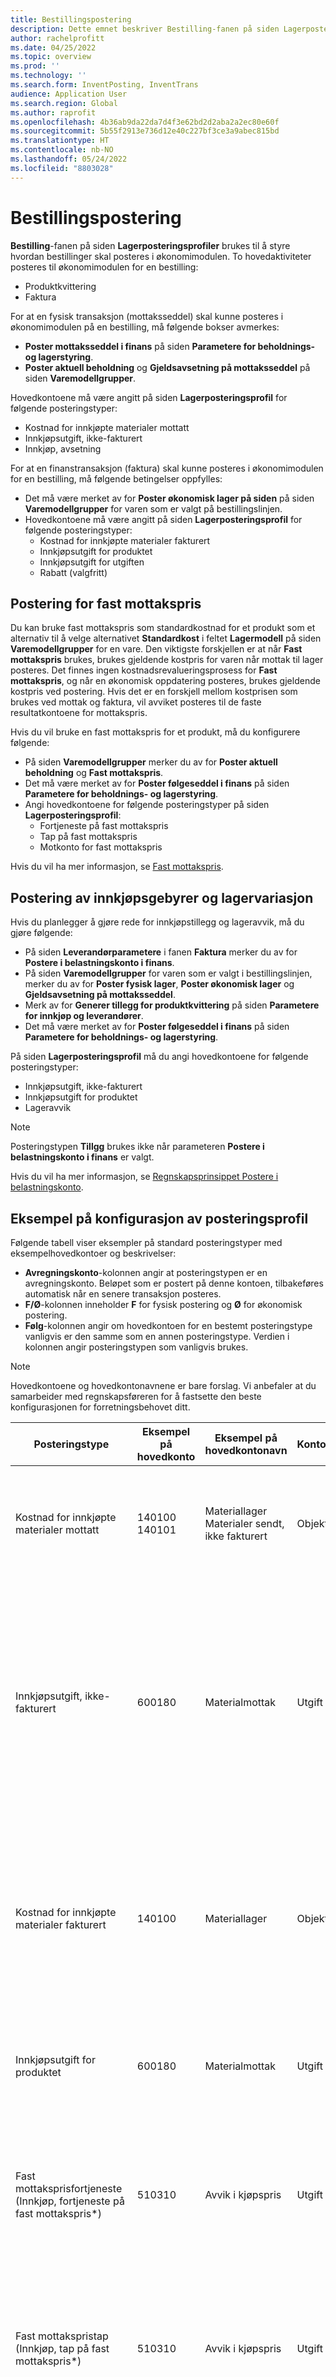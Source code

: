 ```yaml
---
title: Bestillingspostering
description: Dette emnet beskriver Bestilling-fanen på siden Lagerposteringsprofiler.
author: rachelprofitt
ms.date: 04/25/2022
ms.topic: overview
ms.prod: ''
ms.technology: ''
ms.search.form: InventPosting, InventTrans
audience: Application User
ms.search.region: Global
ms.author: raprofit
ms.openlocfilehash: 4b36ab9da22da7d4f3e62bd2d2aba2a2ec80e60f
ms.sourcegitcommit: 5b55f2913e736d12e40c227bf3ce3a9abec815bd
ms.translationtype: HT
ms.contentlocale: nb-NO
ms.lasthandoff: 05/24/2022
ms.locfileid: "8803028"
---
```

# <a name="purchase-order-posting"></a>Bestillingspostering

**Bestilling**-fanen på siden **Lagerposteringsprofiler** brukes til å styre hvordan bestillinger skal posteres i økonomimodulen. To hovedaktiviteter posteres til økonomimodulen for en bestilling: 

- Produktkvittering
- Faktura

For at en fysisk transaksjon (mottaksseddel) skal kunne posteres i økonomimodulen på en bestilling, må følgende bokser avmerkes:

- **Poster mottaksseddel i finans** på siden **Parametere for beholdnings- og lagerstyring**.
- **Poster aktuell beholdning** og **Gjeldsavsetning på mottaksseddel** på siden **Varemodellgrupper**.

Hovedkontoene må være angitt på siden **Lagerposteringsprofil** for følgende posteringstyper:

- Kostnad for innkjøpte materialer mottatt
- Innkjøpsutgift, ikke-fakturert
- Innkjøp, avsetning

For at en finanstransaksjon (faktura) skal kunne posteres i økonomimodulen for en bestilling, må følgende betingelser oppfylles:

- Det må være merket av for **Poster økonomisk lager på siden** på siden **Varemodellgrupper** for varen som er valgt på bestillingslinjen.
- Hovedkontoene må være angitt på siden **Lagerposteringsprofil** for følgende posteringstyper:
  - Kostnad for innkjøpte materialer fakturert
  - Innkjøpsutgift for produktet
  - Innkjøpsutgift for utgiften
  - Rabatt (valgfritt)

## <a name="fixed-receipt-price-posting"></a>Postering for fast mottakspris

Du kan bruke fast mottakspris som standardkostnad for et produkt som et alternativ til å velge alternativet **Standardkost** i feltet **Lagermodell** på siden **Varemodellgrupper** for en vare. Den viktigste forskjellen er at når **Fast mottakspris** brukes, brukes gjeldende kostpris for varen når mottak til lager posteres. Det finnes ingen kostnadsrevalueringsprosess for **Fast mottakspris**, og når en økonomisk oppdatering posteres, brukes gjeldende kostpris ved postering. Hvis det er en forskjell mellom kostprisen som brukes ved mottak og faktura, vil avviket posteres til de faste resultatkontoene for mottakspris.

Hvis du vil bruke en fast mottakspris for et produkt, må du konfigurere følgende:

- På siden **Varemodellgrupper** merker du av for **Poster aktuell beholdning** og **Fast mottakspris**. 
- Det må være merket av for **Poster følgeseddel i finans** på siden **Parametere for beholdnings- og lagerstyring**.
- Angi hovedkontoene for følgende posteringstyper på siden **Lagerposteringsprofil**:
  - Fortjeneste på fast mottakspris
  - Tap på fast mottakspris
  - Motkonto for fast mottakspris

Hvis du vil ha mer informasjon, se [Fast mottakspris](/supply-chain/cost-management/fixed-receipt-price.md).

## <a name="purchase-charges-and-stock-variation-posting"></a>Postering av innkjøpsgebyrer og lagervariasjon

Hvis du planlegger å gjøre rede for innkjøpstillegg og lageravvik, må du gjøre følgende:

- På siden **Leverandørparametere** i fanen **Faktura** merker du av for **Postere i belastningskonto i finans**.
- På siden **Varemodellgrupper** for varen som er valgt i bestillingslinjen, merker du av for **Poster fysisk lager**, **Poster økonomisk lager** og **Gjeldsavsetning på mottaksseddel**.
- Merk av for **Generer tillegg for produktkvittering** på siden **Parametere for innkjøp og leverandører**.
- Det må være merket av for **Poster følgeseddel i finans** på siden **Parametere for beholdnings- og lagerstyring**.

På siden **Lagerposteringsprofil** må du angi hovedkontoene for følgende posteringstyper:

- Innkjøpsutgift, ikke-fakturert
- Innkjøpsutgift for produktet
- Lageravvik

> [!NOTE]
> Posteringstypen **Tillgg** brukes ikke når parameteren **Postere i belastningskonto i finans** er valgt.

Hvis du vil ha mer informasjon, se [Regnskapsprinsippet Postere i belastningskonto](/supply-chain/cost-management/post-to-charge-account-accounting-principle.md).

## <a name="sample-posting-profile-configuration"></a>Eksempel på konfigurasjon av posteringsprofil

Følgende tabell viser eksempler på standard posteringstyper med eksempelhovedkontoer og beskrivelser:

- **Avregningskonto**-kolonnen angir at posteringstypen er en avregningskonto. Beløpet som er postert på denne kontoen, tilbakeføres automatisk når en senere transaksjon posteres. 
- **F/Ø**-kolonnen inneholder **F** for fysisk postering og **Ø** for økonomisk postering. 
- **Følg**-kolonnen angir om hovedkontoen for en bestemt posteringstype vanligvis er den samme som en annen posteringstype. Verdien i kolonnen angir posteringstypen som vanligvis brukes.

> [!NOTE]
> Hovedkontoene og hovedkontonavnene er bare forslag. Vi anbefaler<!--note from editor: Via Writing Style Guide.--> at du samarbeider med regnskapsføreren for å fastsette den beste konfigurasjonen for forretningsbehovet ditt.


| Posteringstype | Eksempel på hovedkonto | Eksempel på hovedkontonavn | Kontotype | Debet/kredit? | Avregningskonto | F/Ø | Følg | Beskrivelse |
|--------------|---------------------|-------------------------|----------------|----------------|--------------------|----|----------|-----------|
| Kostnad for innkjøpte materialer mottatt | 140100</br>140101 | Materiallager</br>Materialer sendt, ikke fakturert | Objekt | Debet | Ja | Ø | Kostnad for innkjøpte materialer fakturert | Brukes når en bestillingsmottaksseddel posteres. Motkontoen for kontoen er Innkjøpsutgift, ikke-fakturert. Beløpet på denne kontoen tilbakeføres når en bestillingsfaktura posteres. |
| Innkjøpsutgift, ikke-fakturert | 600180 | Materialmottak | Utgift | Debet | Ja | Ø | |Brukes når en bestillingsmottaksseddel posteres. To bilag opprettes for mottak for å spore avvik i innkjøpspris når standard kostpris brukes. Motkontoen på det første bilaget er Innkjøpsavsetning. Motregningen på det andre bilaget er summen av kontoene Kostnad for innkjøpte materialer mottatt og Avvik i kjøpspris. Beløpene som er postert på denne kontoen, tilbakeføres når en bestillingsfaktura posteres. |
| Kostnad for innkjøpte materialer fakturert | 140100 | Materiallager | Objekt | Debet | Nei | F  |Kostnad for innkjøpte materialer mottatt | Brukes når en bestillingsfaktura posteres. Motkontoen for denne kontoen er Innkjøpsutgift, ikke-fakturert for produktet. Denne kontoen representerer lageret i balansen. Kontoen som brukes, er vanligvis den samme kontoen som brukes for Kostnad for enheter, levert og Kostnad for enheter, fakturert for bestilling. |
| Innkjøpsutgift for produktet | 600180 | Materialmottak | Utgift | Kreditt | Nei | F  | |Brukes når en bestillingsfaktura posteres. Motkontoen for denne kontoen er Kostnad for innkjøpte materialer. Denne kontoen representerer lageret i balansen. |
| Fast mottaksprisfortjeneste (Innkjøp, fortjeneste på fast mottakspris*) | 510310 | Avvik i kjøpspris | Utgift | Kreditt | Nei | F | Tap på fast mottakspris | Brukes når en bestillingsfaktura posteres, og det er en forskjell mellom den fakturerte prisen og standardkostnaden for varen. Denne kontoen brukes når differansen er høyere. Motkontoen for denne kontoen er Motkonto for fast mottakspris. |
| Fast mottakspristap (Innkjøp, tap på fast mottakspris*) | 510310 | Avvik i kjøpspris | Utgift | Debet | Nei | F | Fortjeneste på fast mottakspris | Brukes når en bestillingsfaktura posteres, og det er en forskjell mellom den fakturerte prisen og standardkostnaden for varen. Denne kontoen brukes når differansen er lavere. Motkontoen for denne kontoen er Motkonto for fast mottakspris. |
| Motkonto for fast mottakspris (Innkjøp, motkonto for fast mottakspris*) | 140900 | Lageravvik | Objekt | Begge | Nei | F  | |Brukes når en bestillingsfaktura posteres, og det er en forskjell mellom den fakturerte prisen og standardkostnaden for varen. Denne kontoen er motkontoen for resultatkontoene for Fast mottakspris. |
| Tillegg | I/T | I/T | I/T | I/T | I/T | I/T | I/T | Denne kontoen brukes ikke lenger. Bruk lagervariasjonen i stedet. |
| Lageravvik | 600170 | Lageravvik | Utgift | Kreditt | Nei | Begge | | Denne kontoen brukes når: <ul><li>Det er forskjell i enhetsprisen mellom produktmottak og faktura.</li><li>Tilleggene posteres til varen.</li><li>Indirekte kostnader er<!--note from editor: Edit okay?--> lagt til de innkjøpte varene. </li><li>Motkontoen til denne kontoen er kontoen Innkjøpsutgift, ikke-fakturert.</li></ul> |
| Innkjøp, avsetning | 200140 | Påløpte innkjøp | Gjeld | Kreditt | Y | Ø | |Brukes når et produktmottak for en bestilling posteres, og alternativet for å avsette innkjøpsbeløp er aktivert. |
| Påløpt merverdiavgift ved mottak | 250500 | Påløpt merverdiavgift | Gjeld | Kreditt | Y | Begge  | |Denne kontoen brukes når du velger alternativet **Poster fysisk merverdiavgift** på **Parametere for beholdnings- og lagerstyring**, og du har en bestilling med mva. Beløpet posteres når du oppdaterer bestillingen fysisk (produktmottak), og tilbakeføres når du posterer bestillingen finansielt (faktura). |
| Anleggsmiddelmottak (Anleggsmiddeldebet*) | 180100 | Materielle anleggsmidler | Objekt | Debet | N | Begge | Begge | Denne kontoen brukes når du velger alternativet på bestillingslinjen for anleggsmidler. Integrering av bestillingen er konfigurert til å anskaffe anleggsmidlet ved produktmottak eller faktura. Hvis du vil ha mer informasjon om integrering av anleggsmiddelbestilling, kan du gå til [Skaffe aktiva ved hjelp av innkjøp](/fixed-assets/acquire-assets-procurement). |
| Innkjøpsutgift for utgiften | 618900 | Diverse utgifter | Utgift | Debet | N | Begge | |Brukes når du posterer et produktmottak eller en faktura for en bestilling der varene ikke er på lager, eller en innkjøpskategori brukes. |
| Forskuddsbetaling | 132190 | Forskuddsbetalt utgift | Objekt | Debet | N | Begge | | Brukes ved behandling av en forskuddsbetalingsfaktura på en bestilling. |


\*Verdiene som vises i parentes, representerer verdien som brukes i feltet **Posteringstype** på siden **Bilagstransaksjoner**. Du kan vise **Posteringstype** på **Generelt**-fanen på siden **Bilagstransaksjoner**.

## <a name="fixed-asset-posting-with-purchase-orders"></a>Anleggsmiddelpostering med bestillinger

Hvis du bruker modulen **Anleggsmidler** og planlegger å kjøpe anleggsmidler via bestillinger, må du konfigurere posteringstypen for **Anleggsmiddelmottak** i kategorien **Bestilling** på **Lagerposteringsprofil**-siden. Hvis du vil ha mer informasjon, kan du gå til [Integrering av fast objekt](/fixed-assets/fixed-asset-integration.md) og [Opprette og anskaffe anleggsmidler som opprettes fra kunder](/fixed-assets/tasks/create-acquire-assets-accounts-payable.md).

## <a name="prepayment-purchase-order-invoice-posting"></a>Postering av faktura til forskuddsbetaling i bestilling

Hvis du planlegger å bruke funksjonen for **Forskuddsbetalt faktura** for bestillinger må posteringstypen **Forskuddsbetaling** velges i fanen **Bestilling** på siden **Lagerposteringsprofil**. Hvis du vil ha mer informasjon, kan du gå til [Forskuddsbetalte fakturaer i forhold til forskuddsbetalinger](/accounts-payable/prepayments-invoices-vs-prepayments.md).

## <a name="purchase-requisition-and-purchase-order-confirmation-posting"></a>Postering av innkjøpsrekvisisjon og bestillingsbekreftelse

Innkjøpsrekvisisjoner og bestillingsbekreftelser kan også konfigureres til å postere forhåndsdisposisjoner og disposisjoner til økonomimodulen. Disse posteringene styres av en posteringsdefinisjon. Hvis du vil ha mer informasjon, kan du gå til [Bestillingsdisposisjoner](/dynamicsax-2012/appuser-itpro/about-purchase-order-encumbrances).

## <a name="procurement-category-posting"></a>Postering for innkjøpskategori

Som et alternativ til å konfigurere lagerpostering for alle varer, en varegruppe eller en enkeltvare, kan du konfigurere kategorier og styre finanspostering etter innkjøpkategorier. Hvis du vil ha mer informasjon om hvordan du definerer kategorier og tilordner dem til produkter, kan du gå til [Eksempel på konfigurasjon av posteringsprofil](#sample-posting-profile-configuration) tidligere i dette emnet.

Når du bruker kategorier med bestillinger eller leverandørfakturaer, må kategorihierarkiet tilordnes til typen **Innkjøpskategorihierarki** på siden **Kategorihierarkirolletilordninger**.

### <a name="vendor-invoices-with-procurement-categories"></a>Leverandørfakturaer med innkjøpskategorier

Hvis organisasjonen bruker bestillinger for noen innkjøp, og ikke for andre, kan du behandle ikke-bestillingsrelaterte fakturaer på en rekke måter. Dette omfatter bruk av journaler i **Leverandør** eller av siden **Ventende leverandørfakturaer** som brukes til å generere fakturaer for bestillinger. Når du oppretter fakturaer for fakturaer som ikke er knyttet til bestillinger, må du opprette innkjøpskategorier for hver utgiftstype. Du må tilordne kategorien til den riktige utgiftskontoen på siden **Lagerposteringsprofiler**.

Det nøyaktige antallet kategorier vil variere basert på antall utgiftskontoer som du bruker til å postere fakturaene. Du trenger minst én innkjøpskategori for hver hovedkonto som du utgiftsfører ikke-bestillingsfakturaer til. Mange kategorier kan brukes for en enkelt hovedkonto. Dette kan være nyttig for brukervennlighet, søkbarhet og rapportering av utgiftstypene du bruker.

### <a name="benefits-of-using-procurement-categories-for-vendor-invoices"></a>Fordeler ved bruk av innkjøpskategorier for leverandørfakturaer

Noen fordeler ved bruk av innkjøpskategorier for leverandørfakturaer omfatter:

- Konsekvent brukererfaring : Når du konfigurerer innkjøpskategorier for alle utgifter som ikke er knyttet til bestillinger, kan brukere behandle én prosess for fakturering ved å bruke siden **Ventende leverandørfakturaer**.
- Forbedret rapporteringserfaring: Når du konfigurerer innkjøpskategorier for alle varer og alle utgifter som ikke er knyttet til bestillinger, vil rapporten om innkjøpskostnad analysere forbruket etter leverandør, kategori og mer.
- Konsekvent arbeidsflyt: Når du bruker **Ventende leverandørfakturaer** til å behandle alle fakturaer, kan du opprette en konsekvent arbeidsflyt og godkjenningsprosess ved å bruke én enkelt arbeidsflyt.

## <a name="consignment-inventory-posting"></a>Forsendelseslager-postering

Forsendelseslager bruker samme finanspostering som andre innkjøpte varer. Hovedforskjellen er at når lageret mottas, blir det ikke registrert noen finanstransaksjoner. Hvis du vil overføre eierskap til organisasjonen når en **Endring av lagereierskap**-journal posteres, genereres et bilag for å registrere varekostnaden. Hvis du vil ha mer informasjon, kan du gå til [Definere forsendelse](/supply-chain/inventory/consignment.md).
